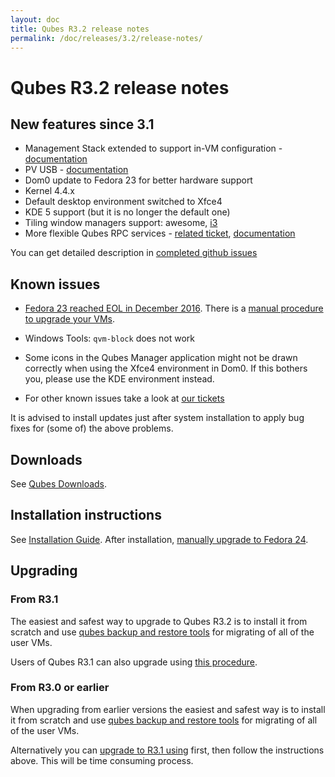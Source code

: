 ```yaml
---
layout: doc
title: Qubes R3.2 release notes
permalink: /doc/releases/3.2/release-notes/
---
```


Qubes R3.2 release notes
========================

New features since 3.1
----------------------

* Management Stack extended to support in-VM configuration - [documentation][salt-doc]
* PV USB - [documentation][usb]
* Dom0 update to Fedora 23 for better hardware support
* Kernel 4.4.x
* Default desktop environment switched to Xfce4
* KDE 5 support (but it is no longer the default one)
* Tiling window managers support: awesome, [i3][i3]
* More flexible Qubes RPC services - [related ticket][qrexec-argument], [documentation][qrexec-doc]

You can get detailed description in [completed github issues][github-release-notes]

Known issues
------------

* [Fedora 23 reached EOL in December 2016](https://fedoraproject.org/wiki/End_of_life). There is a [manual procedure to upgrade your VMs](/news/2016/11/15/fedora-24-template-available/).

* Windows Tools: `qvm-block` does not work

* Some icons in the Qubes Manager application might not be drawn correctly when using the Xfce4 environment in Dom0. If this bothers you, please use the KDE environment instead.

* For other known issues take a look at [our tickets](https://github.com/QubesOS/qubes-issues/issues?q=is%3Aopen+is%3Aissue+milestone%3A%22Release+3.2%22+label%3Abug)

It is advised to install updates just after system installation to apply bug fixes for (some of) the above problems.

Downloads
---------

See [Qubes Downloads](/downloads/).

Installation instructions
-------------------------

See [Installation Guide](/doc/installation-guide/).
After installation, [manually upgrade to Fedora 24](/news/2016/11/15/fedora-24-template-available/).

Upgrading
---------

### From R3.1

The easiest and safest way to upgrade to Qubes R3.2 is to install it from
scratch and use [qubes backup and restore tools][backup] for
migrating of all of the user VMs.

Users of Qubes R3.1 can also upgrade using [this
procedure][upgrade].

### From R3.0 or earlier

When upgrading from earlier versions the easiest and safest way is to install
it from scratch and use [qubes backup and restore tools][backup]
for migrating of all of the user VMs.

Alternatively you can [upgrade to R3.1 using][upgrade-r3.1] first, then follow
the instructions above. This will be time consuming process.

[salt-doc]: /doc/salt/
[usb]: /doc/usb/
[i3]: /doc/i3/
[upgrade]: /doc/upgrade-to-r3.2/
[upgrade-r3.1]: /doc/releases/3.1/release-notes/#upgrading
[backup]: /doc/backup-restore/
[qrexec-argument]: https://github.com/QubesOS/qubes-issues/issues/1876
[qrexec-doc]: /doc/qrexec3/#service-argument-in-policy
[github-release-notes]: https://github.com/QubesOS/qubes-issues/issues?q=is%3Aissue+sort%3Aupdated-desc+milestone%3A%22Release+3.2%22+label%3Arelease-notes+is%3Aclosed
